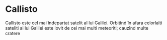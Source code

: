 # Callisto

Callisto este cel mai îndepartat satelit al lui Galilei. Orbitînd în afara
celorlalti sateliti ai lui Galilei este lovit de cei mai multi meteoriti;
cauzînd multe cratere
